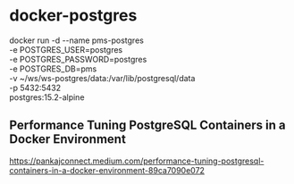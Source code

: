 # docker-postgres


docker run  -d --name pms-postgres \
    -e  POSTGRES_USER=postgres \
    -e  POSTGRES_PASSWORD=postgres \
    -e  POSTGRES_DB=pms  \
    -v  ~/ws/ws-postgres/data:/var/lib/postgresql/data \
    -p  5432:5432 \
    postgres:15.2-alpine
    


## Performance Tuning PostgreSQL Containers in a Docker Environment
https://pankajconnect.medium.com/performance-tuning-postgresql-containers-in-a-docker-environment-89ca7090e072


